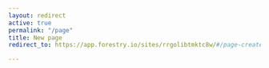```yaml
---
layout: redirect
active: true
permalink: "/page"
title: New page
redirect_to: https://app.forestry.io/sites/rrgolibtmktc8w/#/page-create?section=pagina-s&pageType=page

---
```

